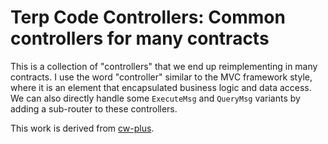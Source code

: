 # Terp Code Controllers: Common controllers for many contracts

This is a collection of "controllers" that we end up reimplementing in
many contracts. I use the word "controller" similar to the MVC framework
style, where it is an element that encapsulated business logic and data access.
We can also directly handle some `ExecuteMsg` and `QueryMsg` variants by
adding a sub-router to these controllers.

This work is derived from [cw-plus](https://github.com/CosmWasm/cw-plus/tree/main/packages/controllers).
